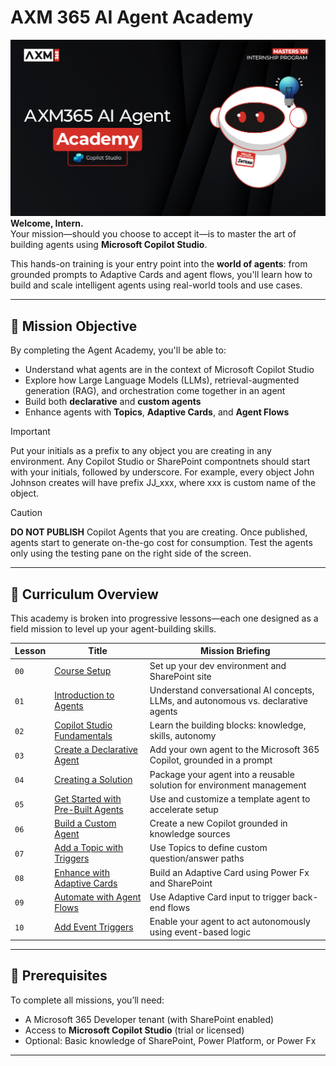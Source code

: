 # AXM 365 AI Agent Academy

![Copilot Studio Agent Academy Recruit](./docs/images/mcs-agent-academy-recruit-banner.png)
**Welcome, Intern.**  
Your mission—should you choose to accept it—is to master the art of building agents using **Microsoft Copilot Studio**.

This hands-on training is your entry point into the **world of agents**: from grounded prompts to Adaptive Cards and agent flows, you'll learn how to build and scale intelligent agents using real-world tools and use cases.

---

## 🎯 Mission Objective

By completing the Agent Academy, you'll be able to:

- Understand what agents are in the context of Microsoft Copilot Studio
- Explore how Large Language Models (LLMs), retrieval-augmented generation (RAG), and orchestration come together in an agent
- Build both **declarative** and **custom agents**
- Enhance agents with **Topics**, **Adaptive Cards**, and **Agent Flows**

> [!IMPORTANT]  
> Put your initials as a prefix to any object you are creating in any environment. Any Copilot Studio or SharePoint compontnets should start with your initials, followed by underscore. For example, every object John Johnson creates will have prefix JJ_xxx, where xxx is custom name of the object.

> [!CAUTION]
> **DO NOT PUBLISH** Copilot Agents that you are creating. Once published, agents start to generate on-the-go cost for consumption. Test the agents only using the testing pane on the right side of the screen.

---

## 🧭 Curriculum Overview

This academy is broken into progressive lessons—each one designed as a field mission to level up your agent-building skills.

| Lesson | Title | Mission Briefing |
|--------|-------|------------------|
| `00` |  [Course Setup](./docs/recruit/00-course-setup/README.md) | Set up your dev environment and SharePoint site |
| `01` |  [Introduction to Agents](./docs/recruit/01-introduction-to-agents/README.md) | Understand conversational AI concepts, LLMs, and autonomous vs. declarative agents |
| `02` |  [Copilot Studio Fundamentals](./docs/recruit/02-copilot-studio-fundamentals/README.md) | Learn the building blocks: knowledge, skills, autonomy |
| `03` |  [Create a Declarative Agent](./docs/recruit/03-create-a-declarative-agent-for-M365Copilot/README.md) | Add your own agent to the Microsoft 365 Copilot, grounded in a prompt |
| `04` |  [Creating a Solution](./docs/recruit/04-creating-a-solution/README.md) | Package your agent into a reusable solution for environment management |
| `05` |  [Get Started with Pre-Built Agents](./docs/recruit/05-using-prebuilt-agents/README.md) | Use and customize a template agent to accelerate setup |
| `06` |  [Build a Custom Agent](./docs/recruit/06-create-agent-from-conversation/README.md) | Create a new Copilot grounded in knowledge sources |
| `07` |  [Add a Topic with Triggers](./docs/recruit/07-add-new-topic-with-trigger/README.md) | Use Topics to define custom question/answer paths |
| `08` |  [Enhance with Adaptive Cards](./docs/recruit/08-add-adaptive-card/README.md) | Build an Adaptive Card using Power Fx and SharePoint |
| `09` |  [Automate with Agent Flows](./docs/recruit/09-add-an-agent-flow/README.md) | Use Adaptive Card input to trigger back-end flows |
| `10` |  [Add Event Triggers](./docs/recruit/10-add-event-triggers/README.md) | Enable your agent to act autonomously using event-based logic |

---

## 🧪 Prerequisites

To complete all missions, you’ll need:

- A Microsoft 365 Developer tenant (with SharePoint enabled)
- Access to **Microsoft Copilot Studio** (trial or licensed)
- Optional: Basic knowledge of SharePoint, Power Platform, or Power Fx

---
